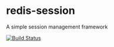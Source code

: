 # redis-session
A simple session management framework

[![Build Status](https://travis-ci.org/gautamk/redis-session.svg)](https://travis-ci.org/gautamk/redis-session)
